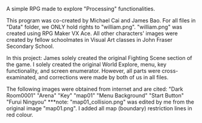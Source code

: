A simple RPG made to explore "Processing" functionalities.

This program was co-created by Michael Cai and James Bao.
For all files in "Data" folder, we ONLY hold rights to "william.png". "william.png" was created using RPG Maker VX Ace.
All other characters' images were created by fellow schoolmates in Visual Art classes in John Fraser Secondary School.


In this project:
James solely created the original Fighting Scene section of the game.
I solely created the original World Explore, menu, key functionality, and screen enumerator.
However, all parts were cross-examinated, and corrections were made by both of us in all files.



The following images were obtained from internet and are cited:
"Dark Room0001"
"Arena"
"Key"
"map01"
"Menu Background"
"Start Button"
"Furui Ningyou"
***note: "map01_collision.png" was edited by me from the original image "map01.png". I added all map (boundary) restriction lines in red colour.
